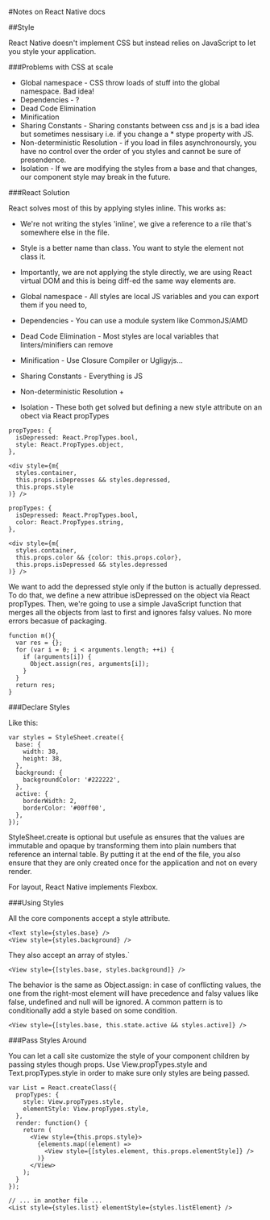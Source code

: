 #Notes on React Native docs

##Style

React Native doesn't implement CSS but instead relies on JavaScript to let you style your application.

###Problems with CSS at scale

* Global namespace - CSS throw loads of stuff into the global namespace. Bad idea!
* Dependencies - ?
* Dead Code Elimination
* Minification
* Sharing Constants - Sharing constants between css and js is a bad idea but sometimes nessisary i.e. if you change a * stype property with JS.
* Non-deterministic Resolution - if you load in files asynchronoursly, you have no control over the order of you styles and cannot be sure of presendence. 
* Isolation - If we are modifying the styles from a base and that changes, our component style may break in the future.

###React Solution

React solves most of this by applying styles inline. This works as:

* We're not writing the styles 'inline', we give a reference to a rile that's somewhere else in the file. 
* Style is a better name than class. You want to style the element not class it.
* Importantly, we are not applying the style directly, we are using React virtual DOM and this is being diff-ed the same way elements are.


* Global namespace -  All styles are local JS variables and you can export them if you need to,
* Dependencies -  You can use a module system like CommonJS/AMD
* Dead Code Elimination -  Most styles are local variables that linters/minifiers can remove
* Minification - Use Closure Compiler or Ugligyjs...
* Sharing Constants - Everything is JS
 

* Non-deterministic Resolution + 
* Isolation - These both get solved but defining a new style attribute on an obect via React propTypes

```
propTypes: {
  isDepressed: React.PropTypes.bool,
  style: React.PropTypes.object,
},

<div style={m{
  styles.container,
  this.props.isDepresses && styles.depressed,
  this.props.style
)} />
```

```
propTypes: {
  isDepressed: React.PropTypes.bool,
  color: React.PropTypes.string,
},

<div style={m{
  styles.container,
  this.props.color && {color: this.props.color},
  this.props.isDepressed && styles.depressed
)} />
```

We want to add the depressed style only if the button is actually depressed. To do that, we define a new attribue isDepressed on the object via React propTypes. Then, we're going to use a simple JavaScript function that merges all the objects from last to first and ignores falsy values. No more errors becasue of packaging.
```
function m(){
  var res = {};
  for (var i = 0; i < arguments.length; ++i) {
    if (arguments[i]) {
      Object.assign(res, arguments[i]);
    }
  }
  return res;
}
```

###Declare Styles

Like this:
```
var styles = StyleSheet.create({
  base: {
    width: 38,
    height: 38,
  },
  background: {
    backgroundColor: '#222222',
  },
  active: {
    borderWidth: 2,
    borderColor: '#00ff00',
  },
});
```
StyleSheet.create is optional but usefule as ensures that the values are immutable and opaque by transforming them into plain numbers that reference an internal table. By putting it at the end of the file, you also ensure that they are only created once for the application and not on every render.

For layout, React Native implements Flexbox.

###Using Styles 

All the core components accept a style attribute.
```
<Text style={styles.base} />
<View style={styles.background} />
```
They also accept an array of styles.`
```
<View style={[styles.base, styles.background]} />
```
The behavior is the same as Object.assign: in case of conflicting values, the one from the right-most element will have precedence and falsy values like false, undefined and null will be ignored. A common pattern is to conditionally add a style based on some condition.
```
<View style={[styles.base, this.state.active && styles.active]} />
```
###Pass Styles Around 

You can let a call site customize the style of your component children by passing styles though props. Use View.propTypes.style and Text.propTypes.style in order to make sure only styles are being passed.

```
var List = React.createClass({
  propTypes: {
    style: View.propTypes.style,
    elementStyle: View.propTypes.style,
  },
  render: function() {
    return (
      <View style={this.props.style}>
        {elements.map((element) =>
          <View style={[styles.element, this.props.elementStyle]} />
        )}
      </View>
    );
  }
});

// ... in another file ...
<List style={styles.list} elementStyle={styles.listElement} />
```




